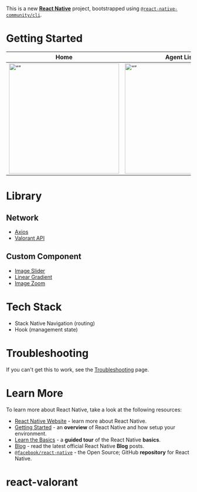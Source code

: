 This is a new [**React Native**](https://reactnative.dev) project, bootstrapped using [`@react-native-community/cli`](https://github.com/react-native-community/cli).

# Getting Started

| Home | Agent List | Agent Detail |  Map Detail | 
|-------- | -----------| ----------| -------- |
| <img src="https://github.com/annng/react-valorant/assets/31025016/b340bb0e-0c78-4b09-8b2a-625d7884af48" alt= “” width="300px"> | <img src="https://github.com/annng/react-valorant/assets/31025016/2a763485-844b-486d-a9b8-904dcce7be5e" alt= “” width="300px"> | <img src="https://github.com/annng/react-valorant/assets/31025016/5027e6fc-171a-406f-809b-e386331dd5d3" alt= “” width="300px"> |  <img width="300px" alt="image" src="https://github.com/annng/react-valorant/assets/31025016/735e83e9-a5cf-4b26-af67-caa76088082e"> |


# Library
 ## Network
 - [Axios](https://www.npmjs.com/package/react-native-axios)
 - [Valorant API](https://valorant-api.com/)
   
## Custom Component
 - [Image Slider](https://www.npmjs.com/package/@pembajak/react-native-image-slider-banner)
 - [Linear Gradient](https://github.com/react-native-linear-gradient/react-native-linear-gradient)
 - [Image Zoom](https://www.npmjs.com/package/@likashefqet/react-native-image-zoom)

# Tech Stack
 - Stack Native Navigation (routing)
 - Hook (management state)

# Troubleshooting

If you can't get this to work, see the [Troubleshooting](https://reactnative.dev/docs/troubleshooting) page.

# Learn More

To learn more about React Native, take a look at the following resources:

- [React Native Website](https://reactnative.dev) - learn more about React Native.
- [Getting Started](https://reactnative.dev/docs/environment-setup) - an **overview** of React Native and how setup your environment.
- [Learn the Basics](https://reactnative.dev/docs/getting-started) - a **guided tour** of the React Native **basics**.
- [Blog](https://reactnative.dev/blog) - read the latest official React Native **Blog** posts.
- [`@facebook/react-native`](https://github.com/facebook/react-native) - the Open Source; GitHub **repository** for React Native.
# react-valorant
